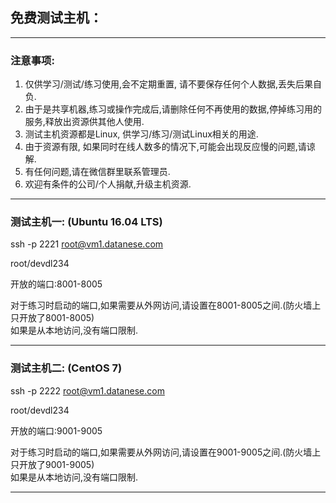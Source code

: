 ## 免费测试主机：

---

### 注意事项:    
1. 仅供学习/测试/练习使用,会不定期重置, 请不要保存任何个人数据,丢失后果自负.  
2. 由于是共享机器,练习或操作完成后,请删除任何不再使用的数据,停掉练习用的服务,释放出资源供其他人使用.  
3. 测试主机资源都是Linux, 供学习/练习/测试Linux相关的用途.  
4. 由于资源有限, 如果同时在线人数多的情况下,可能会出现反应慢的问题,请谅解.  
5. 有任何问题,请在微信群里联系管理员.  
6. 欢迎有条件的公司/个人捐献,升级主机资源.

---

### 测试主机一: (Ubuntu 16.04 LTS)

ssh -p 2221 root@vm1.datanese.com

root/devdl234

开放的端口:8001-8005

对于练习时启动的端口,如果需要从外网访问,请设置在8001-8005之间.(防火墙上只开放了8001-8005)  
如果是从本地访问,没有端口限制.

---

### 测试主机二: (CentOS 7)

ssh -p 2222 root@vm1.datanese.com

root/devdl234

开放的端口:9001-9005

对于练习时启动的端口,如果需要从外网访问,请设置在9001-9005之间.(防火墙上只开放了9001-9005)  
如果是从本地访问,没有端口限制.

---